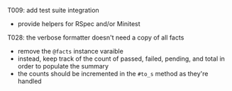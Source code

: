 T009: add test suite integration
- provide helpers for RSpec and/or Minitest

T028: the verbose formatter doesn't need a copy of all facts
- remove the `@facts` instance varaible
- instead, keep track of the count of passed, failed, pending, and total in order to populate the summary
- the counts should be incremented in the `#to_s` method as they're handled
